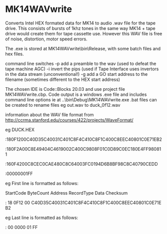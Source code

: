 # MK14WAVwrite
Converts Intel HEX formated data for MK14 to audio .wav file for the tape drive.
This consists of bursts of 1khz tones in the same way MK14 + tape drive would create them for tape cassette use.
However this WAV file is free of noise, distortion, motor speed errors.

The .exe is stored at MK14WAVwrite\bin\Release, with some batch files and hex files.

command line switches
-p add a preamble to the wav (used to defeat the tape machine AGC)
-i invert the pips (used if Tape Interface uses invertors in the data stream (unconventional!)
-g add a GO start address to the filename (sometimes different to the HEX start address)

The chosen IDE is Code::Blocks 20.03 and use project file MK14WAVwrite.cbp.
Code output is a windows .exe file and includes command line options
ie at ..\bin\Debug\MK14WAVwrite.exe
.bat files can be created to rename files eg out.wav to duck_0f12.wav


information about the WAV file format from
    http://ccrma.stanford.edu/courses/422/projects/WaveFormat/
    
eg DUCK.HEX

:180F1200C40D35C40031C401C8F4C410C8F1C400C8EEC40801C0E71EB2

:180F2A00C8E49404C4619002C400C9808F01C0D89C0EC180E4FF980811

:160F4200C8CEC0CAE480C8C64003FC0194D6B8BF98C8C40790CEDD

:00000001FF

eg First line is formatted as follows:

StartCode   ByteCount   Address   RecordType   Data                                             Checksum

:           18          0F12      00           C40D35C40031C401C8F4C410C8F1C400C8EEC40801C0E71E B2

eg Last line is formatted as follows:

:           00          0000      01                                                            FF
